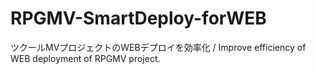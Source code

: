 # RPGMV-SmartDeploy-forWEB
ツクールMVプロジェクトのWEBデプロイを効率化 / Improve efficiency of WEB deployment of RPGMV project.
